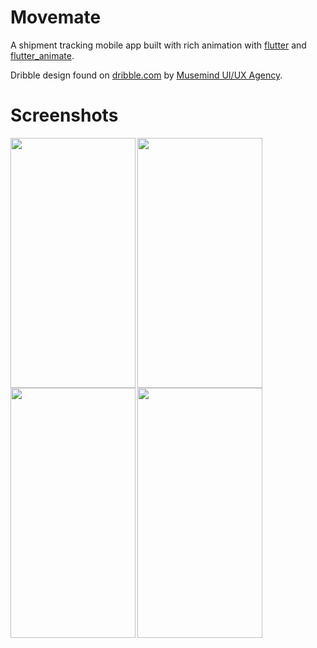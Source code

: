 # Movemate

A shipment tracking mobile app built with rich animation with [flutter](https://flutter.dev/) and [flutter_animate](https://pub.dev/packages/flutter_animate).

Dribble design found on [dribble.com](https://dribbble.com/shots/21617837-Movemate-Shipments-Mobile-App) by [Musemind UI/UX Agency](https://dribbble.com/musemindagency).

# Screenshots
<tr>
    <td><img align="left" src="https://github.com/applevinc/movemate/assets/67894127/f79abb63-0926-4171-858b-d44e48b56037" width="200" height="400"/></td>
    <td><img src="https://github.com/applevinc/movemate/assets/67894127/94bf7df8-5652-4ae3-bb26-c926be87a5b4" width="200" height="400"/></td> 
</tr>
<tr>
    <td><img align="left" src="https://github.com/applevinc/movemate/assets/67894127/a8da6e5c-3aa5-477a-949c-c872fae6c13a" width="200" height="400"/></td>
    <td><img src="https://github.com/applevinc/movemate/assets/67894127/dc544b93-1242-453e-853f-fd89e1b0ddcb" width="200" height="400"/></td> 
</tr>
